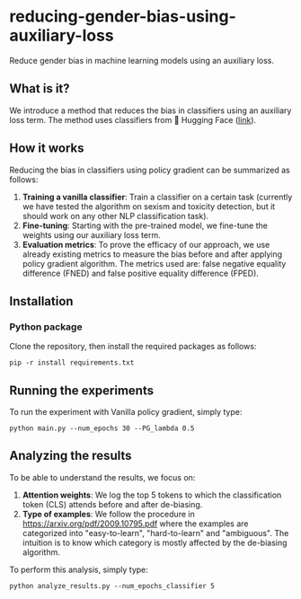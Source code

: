 # reducing-gender-bias-using-auxiliary-loss
Reduce gender bias in machine learning models using an auxiliary loss.

## What is it?
We introduce a method that reduces the bias in classifiers using an auxiliary loss term. The method uses classifiers from 🤗 Hugging Face ([link](https://github.com/huggingface/transformers)). 

## How it works
Reducing the bias in classifiers using policy gradient can be summarized as follows:

1. **Training a vanilla classifier**: Train a classifier on a certain task (currently we have tested the algorithm on sexism and toxicity detection, but it should work on any other NLP classification task).
2. **Fine-tuning**: Starting with the pre-trained model, we fine-tune the weights using our auxiliary loss term. 
3. **Evaluation metrics**: To prove the efficacy of our approach, we use already existing metrics to measure the bias before and after applying policy gradient algorithm. The metrics used are: false negative equality difference (FNED) and false positive equality difference (FPED).

## Installation

### Python package
Clone the repository, then install the required packages as follows:

`pip -r install requirements.txt`

## Running the experiments

To run the experiment with Vanilla policy gradient, simply type:

`python main.py --num_epochs 30 --PG_lambda 0.5 `


## Analyzing the results

To be able to understand the results, we focus on:

1. **Attention weights**: We log the top 5 tokens to which the classification token (CLS) attends before and after de-biasing.
2. **Type of examples**: We follow the procedure in https://arxiv.org/pdf/2009.10795.pdf where the examples
    are categorized into "easy-to-learn", "hard-to-learn" and "ambiguous". The intuition is to know which category is mostly affected by the de-biasing algorithm.


To perform this analysis, simply type:

`python analyze_results.py --num_epochs_classifier 5 `

